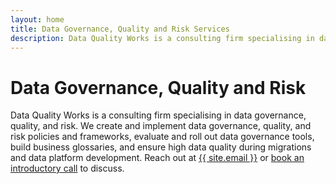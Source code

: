 ```yaml
---
layout: home
title: Data Governance, Quality and Risk Services
description: Data Quality Works is a consulting firm specialising in data governance, quality, and risk. We create and implement data governance, quality, and risk policies and frameworks, evaluate and roll out data governance tools, build business glossaries, and ensure high data quality during migrations and data platform development.
---
```


# Data Governance, Quality and Risk

Data Quality Works is a consulting firm specialising in data governance, quality, and risk. We create and implement data governance, quality, and risk policies and frameworks, evaluate and roll out data governance tools, build business glossaries, and ensure high data quality during migrations and data platform development. Reach out at <a href="mailto:{{ site.email }}">{{ site.email }}</a> or <a href="https://outlook.office365.com/owa/calendar/DataQualityWorksBookings@dataqualityworks.com/bookings/">book an introductory call</a> to discuss.
